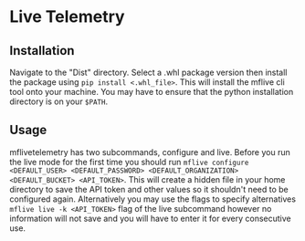 # Live Telemetry

## Installation

Navigate to the "Dist" directory. Select a .whl package version then install the package 
using `pip install <.whl_file>`. This will install the mflive cli tool onto
your machine. You may have to ensure that the python installation directory is on your
`$PATH`.

## Usage

mflivetelemetry has two subcommands, configure and live. Before you run the live mode
for the first time you should run `mflive configure <DEFAULT_USER> <DEFAULT_PASSWORD> <DEFAULT_ORGANIZATION> <DEFAULT_BUCKET> <API_TOKEN>`. This will create a hidden file in your home directory to save the API 
token and other values so it shouldn't need to be configured again. Alternatively you 
may use the flags to specify alternatives `mflive live -k <API_TOKEN>` flag of the live 
subcommand however no information will not save and you will have to enter it for 
every consecutive use.
